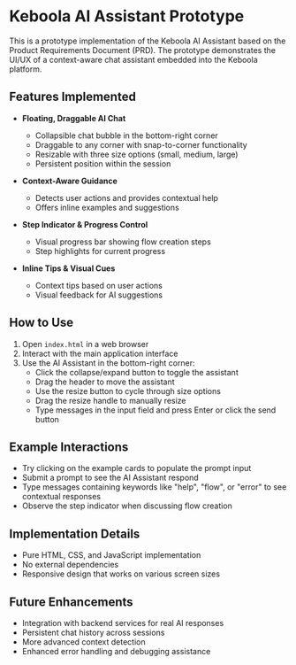# Keboola AI Assistant Prototype

This is a prototype implementation of the Keboola AI Assistant based on the Product Requirements Document (PRD). The prototype demonstrates the UI/UX of a context-aware chat assistant embedded into the Keboola platform.

## Features Implemented

- **Floating, Draggable AI Chat**
  - Collapsible chat bubble in the bottom-right corner
  - Draggable to any corner with snap-to-corner functionality
  - Resizable with three size options (small, medium, large)
  - Persistent position within the session

- **Context-Aware Guidance**
  - Detects user actions and provides contextual help
  - Offers inline examples and suggestions

- **Step Indicator & Progress Control**
  - Visual progress bar showing flow creation steps
  - Step highlights for current progress

- **Inline Tips & Visual Cues**
  - Context tips based on user actions
  - Visual feedback for AI suggestions

## How to Use

1. Open `index.html` in a web browser
2. Interact with the main application interface
3. Use the AI Assistant in the bottom-right corner:
   - Click the collapse/expand button to toggle the assistant
   - Drag the header to move the assistant
   - Use the resize button to cycle through size options
   - Drag the resize handle to manually resize
   - Type messages in the input field and press Enter or click the send button

## Example Interactions

- Try clicking on the example cards to populate the prompt input
- Submit a prompt to see the AI Assistant respond
- Type messages containing keywords like "help", "flow", or "error" to see contextual responses
- Observe the step indicator when discussing flow creation

## Implementation Details

- Pure HTML, CSS, and JavaScript implementation
- No external dependencies
- Responsive design that works on various screen sizes

## Future Enhancements

- Integration with backend services for real AI responses
- Persistent chat history across sessions
- More advanced context detection
- Enhanced error handling and debugging assistance 